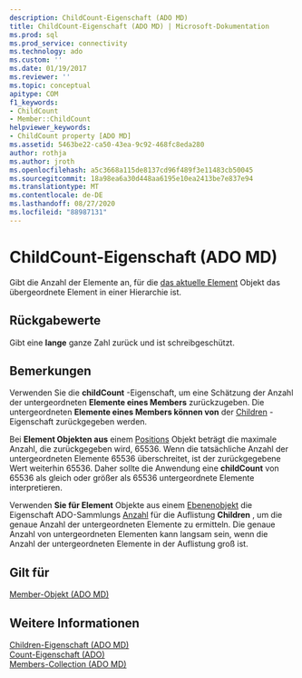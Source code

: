 ```yaml
---
description: ChildCount-Eigenschaft (ADO MD)
title: ChildCount-Eigenschaft (ADO MD) | Microsoft-Dokumentation
ms.prod: sql
ms.prod_service: connectivity
ms.technology: ado
ms.custom: ''
ms.date: 01/19/2017
ms.reviewer: ''
ms.topic: conceptual
apitype: COM
f1_keywords:
- ChildCount
- Member::ChildCount
helpviewer_keywords:
- ChildCount property [ADO MD]
ms.assetid: 5463be22-ca50-43ea-9c92-468fc8eda280
author: rothja
ms.author: jroth
ms.openlocfilehash: a5c3668a115de8137cd96f489f3e11483cb50045
ms.sourcegitcommit: 18a98ea6a30d448aa6195e10ea2413be7e837e94
ms.translationtype: MT
ms.contentlocale: de-DE
ms.lasthandoff: 08/27/2020
ms.locfileid: "88987131"
---
```

# <a name="childcount-property-ado-md"></a>ChildCount-Eigenschaft (ADO MD)
Gibt die Anzahl der Elemente an, für die [das aktuelle Element](./member-object-ado-md.md) Objekt das übergeordnete Element in einer Hierarchie ist.  
  
## <a name="return-values"></a>Rückgabewerte  
 Gibt eine **lange** ganze Zahl zurück und ist schreibgeschützt.  
  
## <a name="remarks"></a>Bemerkungen  
 Verwenden Sie die **childCount** -Eigenschaft, um eine Schätzung der Anzahl der untergeordneten **Elemente eines Members** zurückzugeben. Die untergeordneten **Elemente eines Members können von** der [Children](./children-property-ado-md.md) -Eigenschaft zurückgegeben werden.  
  
 Bei **Element Objekten aus** einem [Positions](./position-object-ado-md.md) Objekt beträgt die maximale Anzahl, die zurückgegeben wird, 65536. Wenn die tatsächliche Anzahl der untergeordneten Elemente 65536 überschreitet, ist der zurückgegebene Wert weiterhin 65536. Daher sollte die Anwendung eine **childCount** von 65536 als gleich oder größer als 65536 untergeordnete Elemente interpretieren.  
  
 Verwenden **Sie für Element** Objekte aus einem [Ebenenobjekt](./level-object-ado-md.md) die Eigenschaft ADO-Sammlungs [Anzahl](../ado-api/count-property-ado.md) für die Auflistung **Children** , um die genaue Anzahl der untergeordneten Elemente zu ermitteln. Die genaue Anzahl von untergeordneten Elementen kann langsam sein, wenn die Anzahl der untergeordneten Elemente in der Auflistung groß ist.  
  
## <a name="applies-to"></a>Gilt für  
 [Member-Objekt (ADO MD)](./member-object-ado-md.md)  
  
## <a name="see-also"></a>Weitere Informationen  
 [Children-Eigenschaft (ADO MD)](./children-property-ado-md.md)   
 [Count-Eigenschaft (ADO)](../ado-api/count-property-ado.md)   
 [Members-Collection (ADO MD)](./members-collection-ado-md.md)